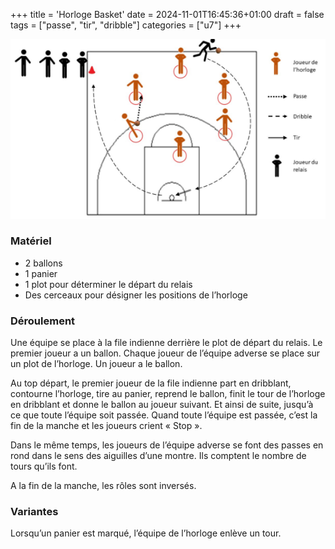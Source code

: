 +++
title = 'Horloge Basket'
date = 2024-11-01T16:45:36+01:00
draft = false
tags = ["passe", "tir", "dribble"]
categories = ["u7"]
+++

![alt](horloge-basket.png)

### Matériel

* 2 ballons
* 1 panier
* 1 plot pour déterminer le départ du relais
* Des cerceaux pour désigner les positions de l’horloge

### Déroulement

Une équipe se place à la file indienne derrière le plot de départ du relais. Le premier joueur a un ballon. Chaque joueur de l’équipe adverse se place sur un plot de l’horloge. Un joueur a le ballon.

Au top départ, le premier joueur de la file indienne part en dribblant, contourne l’horloge, tire au panier, reprend le ballon, finit le tour de l’horloge en dribblant et donne le ballon au joueur suivant. Et ainsi de suite, jusqu’à ce que toute l’équipe soit passée. Quand toute l’équipe est passée, c’est la fin de la manche et les joueurs crient « Stop ».

Dans le même temps, les joueurs de l’équipe adverse se font des passes en rond dans le sens des aiguilles d’une montre. Ils comptent le nombre de tours qu’ils font.

A la fin de la manche, les rôles sont inversés.

### Variantes

Lorsqu’un panier est marqué, l’équipe de l’horloge enlève un tour.